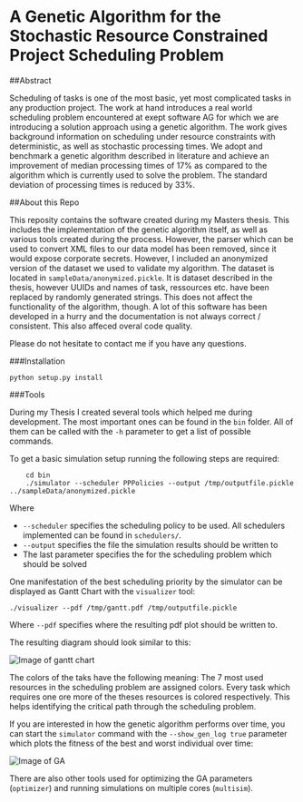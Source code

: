 # A Genetic Algorithm for the Stochastic Resource Constrained Project Scheduling Problem

##Abstract

Scheduling of tasks is one of the most basic, yet most complicated tasks in any production project. The work at hand introduces a real world scheduling problem encountered at exept software AG for which we are introducing a solution approach using a genetic algorithm. The work gives background information on scheduling under resource constraints with deterministic, as well as stochastic processing times. We adopt and benchmark a genetic algorithm described in literature and achieve an improvement of median processing times of 17% as compared to the algorithm which is currently used to solve the problem. The standard deviation of processing times is reduced by 33%.

##About this Repo

This reposity contains the software created during my Masters thesis. This includes the implementation of the genetic algorithm itself, as well as various tools created during the process. However, the parser which can be used to convert XML files to our data model has been removed, since it would expose corporate secrets.
However, I included an anonymized version of the dataset we used to validate my algorithm. The dataset is located in `sampleData/anonymized.pickle`. It is dataset described in the thesis, however UUIDs and names of task, ressources etc. have been replaced by randomly generated strings. This does not affect the functionality of the algorithm, though.
A lot of this software has been developed in a hurry and the documentation is not always correct / consistent. This also affeced overal code quality.

Please do not hesitate to contact me if you have any questions.

###Installation

	python setup.py install

###Tools

During my Thesis I created several tools which helped me during development. The most important ones can be found in the `bin` folder. All of them can be called with the `-h` parameter to get a list of possible commands.


To get a basic simulation setup running the following steps are required:
		
		cd bin
		./simulator --scheduler PPPolicies --output /tmp/outputfile.pickle ../sampleData/anonymized.pickle
Where 
* `--scheduler` specifies the scheduling policy to be used. All schedulers implemented can be found in `schedulers/`.
* `--output` specifies the file the simulation results should be written to
* The last parameter specifies the for the scheduling problem which should be solved

One manifestation of the best scheduling priority by the simulator can be displayed as Gantt Chart with the `visualizer` tool:

	./visualizer --pdf /tmp/gantt.pdf /tmp/outputfile.pickle

Where `--pdf` specifies where the resulting pdf plot should be written to.

The resulting diagram should look similar to this:

![Image of gantt chart](https://raw.githubusercontent.com/juliusf/Genetic-SRCPSP/master/doc/gantt.png)

The colors of the taks have the following meaning: The 7 most used resources in the scheduling problem are assigned colors. Every task which requires one ore more of the theses resources is colored respectively. This helps identifying the critical path through the scheduling problem.

If you are interested in how the genetic algorithm performs over time, you can start the `simulator` command with the `--show_gen_log true` parameter which plots the fitness of the best and worst individual over time:

![Image of GA](https://raw.githubusercontent.com/juliusf/Genetic-SRCPSP/master/doc/fitnessOverTime.png)

There are also other tools used for optimizing the GA parameters (`optimizer`) and running simulations on multiple cores (`multisim`).


